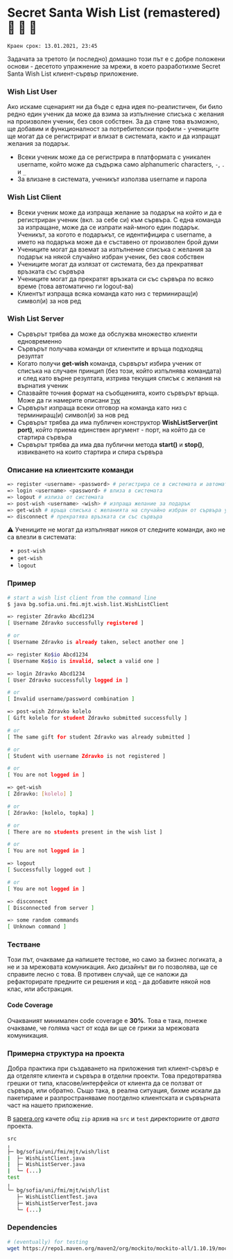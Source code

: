 # Secret Santa Wish List (remastered) :santa: :gift: :christmas_tree:

`Краен срок: 13.01.2021, 23:45`

Задачата за третото (и последно) домашно този път е с добре положени основи - десетото упражнение за мрежи, в което разработихме Secret Santa Wish List клиент-сървър приложение.

### Wish List User

Ако искаме сценарият ни да бъде с една идея по-реалистичен, би било редно един ученик да може да взима за изпълнение списъка с желания на произволен ученик, без своя собствен.
За да стане това възможно, ще добавим и функционалност за потребителски профили - учениците ще могат да се регистрират и влизат в системата, както и да изпращат желания за подарък.

- Всеки ученик може да се регистрира в платформата с уникален username, който може да съдържа само alphanumeric characters, `-`, `.` и `_`
- За влизане в системата, ученикът използва username и парола

### Wish List Client

- Всеки ученик може да изпраща желание за подарък на който и да е регистриран ученик (вкл. за себе си) към сървъра. С една команда за изпращане, може да се изпрати най-много един подарък. Ученикът, за когото е подаръкът, се идентифицира с username, а името на подаръка може да е съставено от произволен брой думи
- Учениците могат да вземат за изпълнение списъка с желания за подарък на някой случайно избран ученик, без своя собствен
- Учениците могат да излязат от системата, без да прекратяват връзката със сървъра
- Учениците могат да прекратят връзката си със сървъра по всяко време (това автоматично ги logout-ва)
- Клиентът изпраща всяка команда като низ с терминиращ(и) символ(и) за нов ред

### Wish List Server

- Сървърът трябва да може да обслужва множество клиенти едновременно
- Сървърът получава команди от клиентите и връща подходящ резултат
- Когато получи **get-wish** команда, сървърът избира ученик от списъка на случаен принцип (без този, който изпълнява командата) и след като върне резултата, изтрива текущия списък с желания на върнатия ученик
- Спазвайте точния формат на съобщенията, които сървърът връща. Може да ги намерите описани [тук](https://github.com/fmi/java-course/blob/master/homeworks/03-wishlist/README.md#Пример)
- Сървърът изпраща всеки отговор на команда като низ с терминиращ(и) символ(и) за нов ред
- Сървърът трябва да има публичен конструктор **WishListServer(int port)**, който приема единствен аргумент - порт, на който да се стартира сървъра
- Сървърът трябва да има два публични метода **start()** и **stop()**, извикването на които стартира и спира сървъра

### Описание на клиентските команди

```bash
=> register <username> <password> # регистрира се в системата и автоматично влиза в нея
=> login <username> <password> # влиза в системата
=> logout # излиза от системата
=> post-wish <username> <wish> # изпраща желание за подарък
=> get-wish # връща списъка с желанията на случайно избран от сървъра ученик, без неговия
=> disconnect # прекратява връзката си със сървъра
```

:warning: Учениците не могат да изпълняват никоя от следните команди, ако не са влезли в системата:
- `post-wish`
- `get-wish`
- `logout`

### Пример

```bash
# start a wish list client from the command line
$ java bg.sofia.uni.fmi.mjt.wish.list.WishListClient

=> register Zdravko Abcd1234
[ Username Zdravko successfully registered ]

# or
[ Username Zdravko is already taken, select another one ]

=> register Ko$io Abcd1234
[ Username Ko$io is invalid, select a valid one ]

=> login Zdravko Abcd1234
[ User Zdravko successfully logged in ]

# or
[ Invalid username/password combination ]

=> post-wish Zdravko kolelo
[ Gift kolelo for student Zdravko submitted successfully ]

# or
[ The same gift for student Zdravko was already submitted ]

# or
[ Student with username Zdravko is not registered ]

# or
[ You are not logged in ]

=> get-wish
[ Zdravko: [kolelo] ]

# or
[ Zdravko: [kolelo, topka] ]

# or
[ There are no students present in the wish list ]

# or
[ You are not logged in ]

=> logout
[ Successfully logged out ]

# or
[ You are not logged in ]

=> disconnect
[ Disconnected from server ]

=> some random commands
[ Unknown command ]
```

### Тестване

Този път, очакваме да напишете тестове, но само за бизнес логиката, a не и за мрежовата комуникация.
Ако дизайнът ви го позволява, ще се справите лесно с това. В противен случай, ще се наложи да рефакторирате предните си решения и код - да добавите някой нов клас, или абстракция.

#### Code Coverage

Очакваният минимален code coverage е **30%**. Това е така, понеже очакваме, че голяма част от кода ви ще се грижи за мрежовата комуникация.

### Примерна структура на проекта

Добра практика при създаването на приложения тип клиент-сървър е да отделяте клиента и сървъра в отделни проекти. Това предотвратява грешки от типа, класове/интерфейси от клиента да се ползват от сървъра, или обратно. Също така, в реална ситуация, бихме искали да пакетираме и разпространяваме поотделно клиентската и сървърната част на нашето приложение.

В [sapera.org](http://grader.sapera.org/) качете *oбщ* `zip` архив на `src` и `test` директориите от *двата* проекта.

```bash
src
╷
├─ bg/sofia/uni/fmi/mjt/wish/list
|  ├─ WishListClient.java
|  ├─ WishListServer.java
|  └─ (...)
test
╷
└─ bg/sofia/uni/fmi/mjt/wish/list
   ├─ WishListClientTest.java
   ├─ WishListServerTest.java
   └─ (...)
```

### Dependencies

```bash
# (eventually) for testing
wget https://repo1.maven.org/maven2/org/mockito/mockito-all/1.10.19/mockito-all-1.10.19.jar
```
